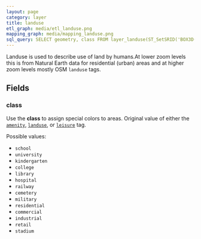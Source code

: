 ```yaml
---
layout: page
category: layer
title: landuse
etl_graph: media/etl_landuse.png
mapping_graph: media/mapping_landuse.png
sql_query: SELECT geometry, class FROM layer_landuse(ST_SetSRID('BOX3D(-20037508.34 -20037508.34, 20037508.34 20037508.34)'::box3d, 3857 ), 14)
---
```

Landuse is used to describe use of land by humans.At lower zoom levels this is
from Natural Earth data for residential (urban) areas and at higher zoom levels mostly OSM `landuse` tags.

## Fields

### class

Use the **class** to assign special colors to areas.
Original value of either the
[`amenity`](http://wiki.openstreetmap.org/wiki/Key:amenity),
[`landuse`](http://wiki.openstreetmap.org/wiki/Key:landuse),
or [`leisure`](http://wiki.openstreetmap.org/wiki/Key:leisure) tag.

Possible values:

- `school`
- `university`
- `kindergarten`
- `college`
- `library`
- `hospital`
- `railway`
- `cemetery`
- `military`
- `residential`
- `commercial`
- `industrial`
- `retail`
- `stadium`




